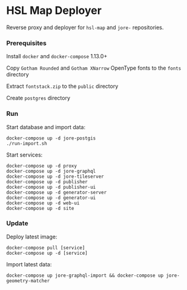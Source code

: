 HSL Map Deployer
====================

Reverse proxy and deployer for `hsl-map` and `jore-` repositories.

### Prerequisites

Install `docker` and `docker-compose` 1.13.0+

Copy `Gotham Rounded` and `Gotham XNarrow` OpenType fonts to the `fonts` directory

Extract `fontstack.zip` to the `public` directory

Create `postgres` directory

### Run

Start database and import data:

```
docker-compose up -d jore-postgis
./run-import.sh
```

Start services:

```
docker-compose up -d proxy
docker-compose up -d jore-graphql
docker-compose up -d jore-tileserver
docker-compose up -d publisher
docker-compose up -d publisher-ui
docker-compose up -d generator-server
docker-compose up -d generator-ui
docker-compose up -d web-ui
docker-compose up -d site
```

### Update

Deploy latest image:

```
docker-compose pull [service]
docker-compose up -d [service]
```

Import latest data:

```
docker-compose up jore-graphql-import && docker-compose up jore-geometry-matcher
```

